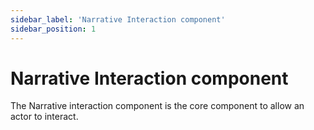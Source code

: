 ```yaml
---
sidebar_label: 'Narrative Interaction component'
sidebar_position: 1
---
```


# Narrative Interaction component

The Narrative interaction component is the core component to allow an actor to interact.
